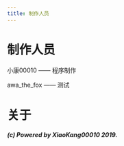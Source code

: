```yaml
---
title: 制作人员
---
```

# 制作人员

小康00010 —— 程序制作

awa_the_fox —— 测试

# 关于

<strong><em>(c) Powered by XiaoKang00010 2019.</em><strong>
